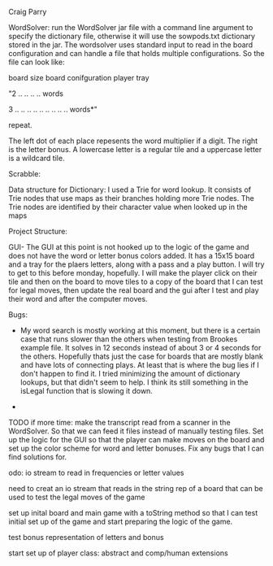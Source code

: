 Craig Parry

WordSolver: run the WordSolver jar file with a command line
argument to specify the dictionary file, otherwise it will use 
the sowpods.txt dictionary stored in the jar. The wordsolver uses
standard input to read in the board configuration and can handle a 
file that holds multiple configurations. So the file can look like: 

board size
board conifguration
player tray

"2
.. ..
.. .. 
words

3
.. .. ..
.. .. ..
.. .. .. 
words*"

repeat. 

The left dot of each place repesents the word multiplier if 
a digit. The right is the letter bonus. A lowercase letter is 
a regular tile and a uppercase letter is a wildcard tile. 

Scrabble: 

Data structure for Dictionary: 
I used a Trie for word lookup. It consists of Trie nodes 
that use maps as their branches holding more Trie nodes. 
The Trie nodes are identified by their character value 
when looked up in the maps


Project Structure: 



GUI- The GUI at this point is not hooked up to the logic of the 
game and does not have the word or letter bonus colors added.
It has a 15x15 board and a tray for the plaers letters, along with 
a pass and a play button. I will try to get to this before monday,
hopefully. I will make the player click on their tile and then on the 
board to move tiles to a copy of the board that I can test for legal 
moves, then update the real board and the gui after I test and play their 
word and after the computer moves. 

Bugs: 
* My word search is mostly working at this moment, but there is a certain case 
that runs slower than the others when testing from Brookes example file. It solves 
in 12 seconds instead of about 3 or 4 seconds for the others. Hopefully thats just 
the case for boards that are mostly blank and have lots of connecting plays. At least
that is where the bug lies if I don't happen to find it. I tried minimizing the amount of 
dictionary lookups, but that didn't seem to help. I think its still something in the isLegal
function that is slowing it down.


* 


TODO if more time: make the transcript read from a scanner in the WordSolver. 
So that we can feed it files instead of manually testing files.
Set up the logic for the GUI so that the player can make moves on the board 
and set up the color scheme for word and letter bonuses. Fix any bugs that I can 
find solutions for. 

odo: 
 io stream to read in frequencies or letter values

need to creat an io stream that reads in the string rep
of a board that can be used to test the legal moves of 
the game 


set up inital board and main game with a toString 
method so that I can test initial set up of the game and 
start preparing the logic of the game. 

test bonus representation of letters and bonus

start set up of player class: abstract and comp/human extensions
